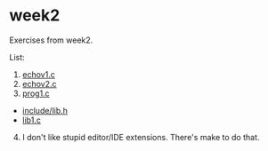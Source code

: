 # week2

Exercises from week2.

List:
1. [echov1.c](echov1.c)
2. [echov2.c](echov2.c)
3. [prog1.c](prog1.c)
  - [include/lib.h](include/lib.h)
  - [lib1.c](lib1.c)
4. I don't like stupid editor/IDE extensions. There's make to do that.
